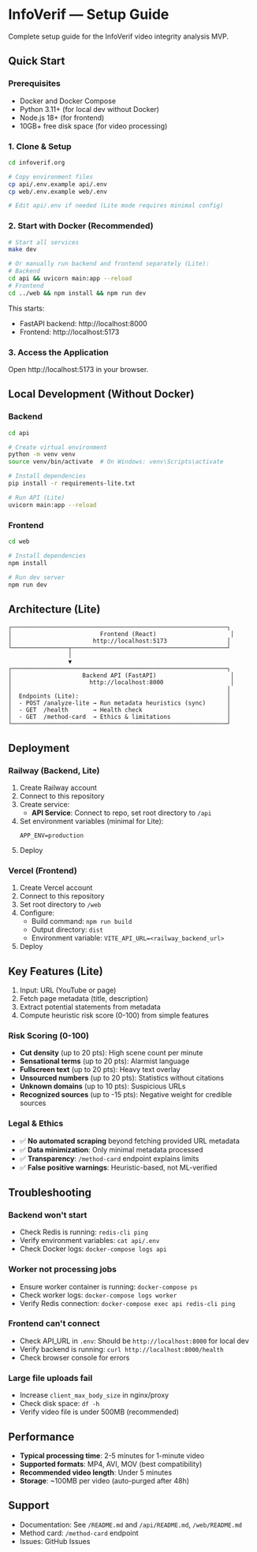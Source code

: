# InfoVerif — Setup Guide

Complete setup guide for the InfoVerif video integrity analysis MVP.

## Quick Start

### Prerequisites

- Docker and Docker Compose
- Python 3.11+ (for local dev without Docker)
- Node.js 18+ (for frontend)
- 10GB+ free disk space (for video processing)

### 1. Clone & Setup

```bash
cd infoverif.org

# Copy environment files
cp api/.env.example api/.env
cp web/.env.example web/.env

# Edit api/.env if needed (Lite mode requires minimal config)
```

### 2. Start with Docker (Recommended)

```bash
# Start all services
make dev

# Or manually run backend and frontend separately (Lite):
# Backend
cd api && uvicorn main:app --reload
# Frontend
cd ../web && npm install && npm run dev
```

This starts:
- FastAPI backend: http://localhost:8000
- Frontend: http://localhost:5173

### 3. Access the Application

Open http://localhost:5173 in your browser.

## Local Development (Without Docker)

### Backend

```bash
cd api

# Create virtual environment
python -m venv venv
source venv/bin/activate  # On Windows: venv\Scripts\activate

# Install dependencies
pip install -r requirements-lite.txt

# Run API (Lite)
uvicorn main:app --reload
```

### Frontend

```bash
cd web

# Install dependencies
npm install

# Run dev server
npm run dev
```

## Architecture (Lite)

```
┌─────────────────────────────────────────────────────────────┐
│                         Frontend (React)                     │
│                       http://localhost:5173                 │
└────────────────┬────────────────────────────────────────────┘
                 │
                 ▼
┌─────────────────────────────────────────────────────────────┐
│                    Backend API (FastAPI)                     │
│                      http://localhost:8000                   │
│                                                             │
│  Endpoints (Lite):                                          │
│  - POST /analyze-lite → Run metadata heuristics (sync)      │
│  - GET  /health       → Health check                        │
│  - GET  /method-card  → Ethics & limitations                │
└─────────────────────────────────────────────────────────────┘
```

## Deployment

### Railway (Backend, Lite)

1. Create Railway account
2. Connect to this repository
3. Create service:
   - **API Service**: Connect to repo, set root directory to `/api`
4. Set environment variables (minimal for Lite):
   ```
   APP_ENV=production
   ```
5. Deploy

### Vercel (Frontend)

1. Create Vercel account
2. Connect to this repository
3. Set root directory to `/web`
4. Configure:
   - Build command: `npm run build`
   - Output directory: `dist`
   - Environment variable: `VITE_API_URL=<railway_backend_url>`
5. Deploy

## Key Features (Lite)

1. Input: URL (YouTube or page)
2. Fetch page metadata (title, description)
3. Extract potential statements from metadata
4. Compute heuristic risk score (0-100) from simple features

### Risk Scoring (0-100)

- **Cut density** (up to 20 pts): High scene count per minute
- **Sensational terms** (up to 20 pts): Alarmist language
- **Fullscreen text** (up to 20 pts): Heavy text overlay
- **Unsourced numbers** (up to 20 pts): Statistics without citations
- **Unknown domains** (up to 10 pts): Suspicious URLs
- **Recognized sources** (up to -15 pts): Negative weight for credible sources

### Legal & Ethics

- ✅ **No automated scraping** beyond fetching provided URL metadata
- ✅ **Data minimization**: Only minimal metadata processed
- ✅ **Transparency**: `/method-card` endpoint explains limits
- ✅ **False positive warnings**: Heuristic-based, not ML-verified

## Troubleshooting

### Backend won't start

- Check Redis is running: `redis-cli ping`
- Verify environment variables: `cat api/.env`
- Check Docker logs: `docker-compose logs api`

### Worker not processing jobs

- Ensure worker container is running: `docker-compose ps`
- Check worker logs: `docker-compose logs worker`
- Verify Redis connection: `docker-compose exec api redis-cli ping`

### Frontend can't connect

- Check API_URL in `.env`: Should be `http://localhost:8000` for local dev
- Verify backend is running: `curl http://localhost:8000/health`
- Check browser console for errors

### Large file uploads fail

- Increase `client_max_body_size` in nginx/proxy
- Check disk space: `df -h`
- Verify video file is under 500MB (recommended)

## Performance

- **Typical processing time**: 2-5 minutes for 1-minute video
- **Supported formats**: MP4, AVI, MOV (best compatibility)
- **Recommended video length**: Under 5 minutes
- **Storage**: ~100MB per video (auto-purged after 48h)

## Support

- Documentation: See `/README.md` and `/api/README.md`, `/web/README.md`
- Method card: `/method-card` endpoint
- Issues: GitHub Issues

